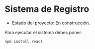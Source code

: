 <h1>Sistema de Registro</h1>

- Estado del proyecto: En construcción.

Para ejecutar el sistema debes poner:

```npm install react```
